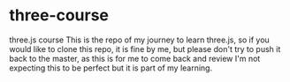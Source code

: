 # three-course
three.js course
This is the repo of my journey to learn three.js, so if you would like to clone this repo, it is fine by me, but please don't try to push it back to the master, as this is for me to come back and review I'm not expecting this to be perfect but it is part of my learning.
